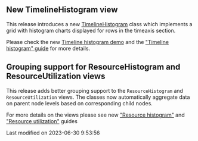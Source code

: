## New TimelineHistogram view

This release introduces a new [TimelineHistogram](#Scheduler/view/TimelineHistogram) class which implements a grid with
histogram charts displayed for rows in the timeaxis section.

<div class="external-example" data-file="Scheduler/view/TimelineHistogram.js"></div>

Please check the new [Timeline histogram demo](https://bryntum.com/products/scheduler/examples/timelinehistogram/)
and the ["Timeline histogram" guide](#Scheduler/guides/timelinehistogram.md) for more details.

## Grouping support for ResourceHistogram and ResourceUtilization views

This release adds better grouping support to the `ResourceHistogram` and `ResourceUtilization` views.
The classes now automatically aggregate data on parent node levels based on corresponding child nodes.

For more details on the views please see new ["Resource histogram"](#SchedulerPro/guides/resourceviews/resourcehistogram.md)
and ["Resource utilization"](#SchedulerPro/guides/resourceviews/resourceutilization.md) guides


<p class="last-modified">Last modified on 2023-06-30 9:53:56</p>